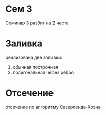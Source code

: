 # Сем 3 
Семинар 3 разбит на 2 часта
# Заливка
реализована две заливки:
1) обычная построчная
2) полигональная через ребро
# Отсечение
отсечение по алгоритму Сазерленда-Коэна
